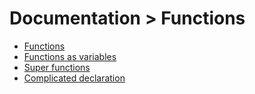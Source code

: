 # Documentation > Functions

- [Functions](00_functions.md)
- [Functions as variables](01_put_functions_as_variable.md)
- [Super functions](02_super_functions.md)
- [Complicated declaration](03_complicated_function_declaration.md)
